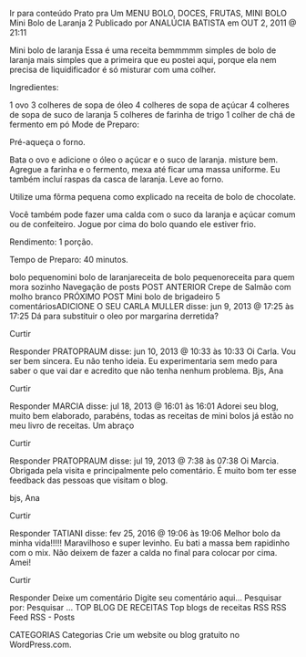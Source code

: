 Ir para conteúdo
Prato pra Um
MENU
BOLO, DOCES, FRUTAS, MINI BOLO
Mini Bolo de Laranja 2
Publicado por ANALÚCIA BATISTA em OUT 2, 2011 @ 21:11

Mini bolo de laranja
Essa é uma receita bemmmmm simples de bolo de laranja mais simples que a primeira que eu postei aqui, porque ela nem precisa de liquidificador é só misturar com uma colher.

Ingredientes:

1 ovo
3 colheres de sopa de óleo
4 colheres de sopa de açúcar
4 colheres de sopa de suco de laranja
5 colheres de farinha de trigo
1 colher de chá de fermento em pó
Mode de Preparo:

Pré-aqueça o forno.

Bata o ovo e adicione o óleo o açúcar e o suco de laranja. misture bem. Agregue a farinha e o fermento, mexa até ficar uma massa uniforme. Eu também incluí raspas da casca de laranja. Leve ao forno.

Utilize uma fôrma pequena como explicado na receita de bolo de chocolate.

Você também pode fazer uma calda com o suco da laranja e açúcar comum ou de confeiteiro. Jogue por cima do bolo quando ele estiver frio.

Rendimento: 1 porção.

Tempo de Preparo: 40 minutos.



bolo pequenomini bolo de laranjareceita de bolo pequenoreceita para quem mora sozinho
Navegação de posts
POST ANTERIOR
Crepe de Salmão com molho branco
PRÓXIMO POST
Mini bolo de brigadeiro
5 comentáriosADICIONE O SEU
CARLA MULLER disse:
jun 9, 2013 @ 17:25 às 17:25
Dá para substituir o oleo por margarina derretida?

Curtir

Responder
PRATOPRAUM disse:
jun 10, 2013 @ 10:33 às 10:33
Oi Carla. Vou ser bem sincera. Eu não tenho ideia. Eu experimentaria sem medo para saber o que vai dar e acredito que não tenha nenhum problema. Bjs, Ana

Curtir

Responder
MARCIA disse:
jul 18, 2013 @ 16:01 às 16:01
Adorei seu blog, muito bem elaborado, parabéns, todas as receitas de mini bolos já estão no meu livro de receitas.
Um abraço

Curtir

Responder
PRATOPRAUM disse:
jul 19, 2013 @ 7:38 às 07:38
Oi Marcia. Obrigada pela visita e principalmente pelo comentário. É muito bom ter esse feedback das pessoas que visitam o blog.

bjs,
Ana

Curtir

Responder
TATIANI disse:
fev 25, 2016 @ 19:06 às 19:06
Melhor bolo da minha vida!!!!! Maravilhoso e super levinho. Eu bati a massa bem rapidinho com o mix. Não deixem de fazer a calda no final para colocar por cima. Amei!

Curtir

Responder
Deixe um comentário
Digite seu comentário aqui...
Pesquisar por:
Pesquisar …
TOP BLOG DE RECEITAS
Top blogs de receitas
RSS
RSS Feed RSS - Posts

CATEGORIAS
Categorias
Crie um website ou blog gratuito no WordPress.com.
